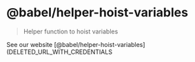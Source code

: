 # @babel/helper-hoist-variables

> Helper function to hoist variables

See our website [@babel/helper-hoist-variables](DELETED_URL_WITH_CREDENTIALS